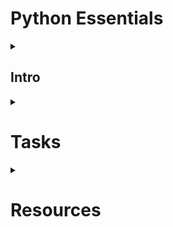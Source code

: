 # Python Essentials

<details>
    <summary> <h2>Intro</h2> </summary>
    <br>
    <h3>How it all Started
    </h3> 
        <p align="justify" indent=2cm><h4>
	    Let’s take a brief look into the history of Python shall we. 
        <ul>
            <li>1991 : von Rossum publishes Python version 0.9.0 to alt.sources</li>
            <li>1994 : Release of Python 1.0 , including functional programming</li>
            <li>2000 : Python 2.0 introduces list comprehension and garbage collection</li>
            <li>2008 : Python 3.0 released, fixes design flaws and is not backwards compatible
            <li>2020 : Last version of Python 2, version 2.7.18 released</li>
        </ul> 
        Python was designed to be a high-level, interpreted, and general-purpose programming language that emphasized code readability and simplicity. It quickly gained popularity among developers due to its clear and concise syntax, as well as its wide range of applications, including web development, data analysis, artificial intelligence, machine learning, and more.
        </h4></p>
    <br>
    <p align="center">
        <img width="300" src="https://drive.google.com/uc?export=view&id=1TS4OhR21ouOhAkv03WqCAno42Eo7wDhF">
    </p>
  
    
    <br>
    <h3>How its going</h3> 
    <br>
        <p align="justify"><h4>
	    Ever wondered how Python got it’s name? Its a funny story actually. When its creator Guido von Rossum,began implementing Python, he was also reading the published scripts from “Monty Python's Flying Circus”, a BBC comedy series from the 1970s. Van Rossum thought he needed a name that was short, unique, and slightly mysterious, so he decided to call the language Python.
        Python was designed to be a high-level, interpreted, and general-purpose programming language that emphasized code readability and simplicity. It quickly gained popularity among developers due to its clear and concise syntax, as well as its wide range of applications, including web development, data analysis, artificial intelligence, machine learning, and more.
        </h4></p>
    <br>
    <p align="center">
        <img width="300" src="https://drive.google.com/uc?export=view&id=1TS4OhR21ouOhAkv03WqCAno42Eo7wDhF">
    </p>
   
   
    
</details>

<details>
    <summary> <h1>Tasks</h1> </summary>
    <ol>
        <li><a href="https://youtu.be/pdy3nh1tn6I?t=41" title="Easy Project in Python">Email Sender</a></li>
        <li><a href="https://youtu.be/pdy3nh1tn6I?t=875" title="Easy Project in Python">Basic Calculator</a></li>
        <li><a href="https://youtu.be/pdy3nh1tn6I?t=4911" title="Easy Project in Python">Random NUmber Generator</a></li>
        <li><a href="https://youtu.be/pdy3nh1tn6I?t=5927" title="Easy Project in Python">Site Connectivity Checker</a></li>
        <li><a href="https://youtu.be/pdy3nh1tn6I?t=10654" title="Easy Project in Python">Graph Plotter</a></li>
    </ol>
</details>

<details>
    <summary> <h1>Resources</h1> </summary>
    <br>
    <ul>
        <li> <a href="https://www.python.org/about/gettingstarted/" title="The best start for a beginner to Python">Official Site</a> </li>
        <li> Free Code Camp Links </li>
          <ul>
              <li> <a href="https://www.youtube.com/watch?v=8124kv-632k" title="Python Tutorial for Beginners">Video</a> </li>
              <li> <a href="https://www.freecodecamp.org/news/learning-python-from-zero-to-hero-120ea540b567/" title="Python Course for Beginners">Blog</a> </li>
          </ul>
        <li> <a href="https://youtube.com/playlist?list=PL-osiE80TeTt2d9bfVyTiXJA-UTHn6WwU" title="A comprehencive playlisst to begin in Python">Playlist</a> </li>
        <li> Online Code Editor Links </li>
          <ul>
              <li> <a href="https://www.w3schools.com/python/default.asp" title="Python Course for Beginners">W3Schools</a> </li>
              <li> <a href="https://www.programiz.com/python-programming" title="Python Course for Beginners">Programmiz</a> </li>
              <li> <a href="https://www.sololearn.com/learn/courses/python-introduction" title="Python Course for Beginners">Sololearn</a> </li>
          </ul>
        <li> Online Course Links </li>
          <ul>
              <li> <a href="https://rb.gy/unmfe0" title="Python Course for Beginners">dataCamp</a> </li>
              <li> <a href="https://www.udemy.com/topic/python/free/" title="Python Course for Beginners">Udemy</a> </li>
              <li> <a href="https://www.edx.org/course/cs50s-introduction-to-programming-with-python" title="Python Course for Beginners">CS50</a> </li>
              <li> <a href="https://rb.gy/p2ssjn" title="Python Course for Beginners">Coursera</a> </li>
          </ul>
    </ul>
</details>
